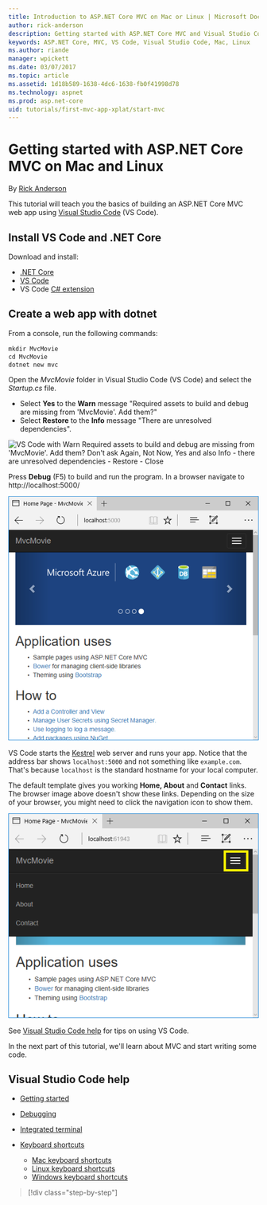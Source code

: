 ```yaml
---
title: Introduction to ASP.NET Core MVC on Mac or Linux | Microsoft Docs
author: rick-anderson
description: Getting started with ASP.NET Core MVC and Visual Studio Code on Mac and Linux
keywords: ASP.NET Core, MVC, VS Code, Visual Studio Code, Mac, Linux
ms.author: riande
manager: wpickett
ms.date: 03/07/2017
ms.topic: article
ms.assetid: 1d18b589-1638-4dc6-1638-fb0f41998d78
ms.technology: aspnet
ms.prod: asp.net-core
uid: tutorials/first-mvc-app-xplat/start-mvc
---
```

# Getting started with ASP.NET Core MVC on Mac and Linux

By [Rick Anderson](https://twitter.com/RickAndMSFT)

This tutorial will teach you the basics of building an ASP.NET Core MVC web app using [Visual Studio Code](https://code.visualstudio.com) (VS Code).

## Install VS Code and .NET Core

Download and install:
- [.NET Core](https://microsoft.com/net/core)
- [VS Code](https://code.visualstudio.com)
- VS Code [C# extension](https://marketplace.visualstudio.com/items?itemName=ms-vscode.csharp)

## Create a web app with dotnet

From a console, run the following commands:

```console
mkdir MvcMovie
cd MvcMovie
dotnet new mvc
```

Open the *MvcMovie* folder in Visual Studio Code (VS Code) and select the *Startup.cs* file.

- Select **Yes** to the **Warn** message "Required assets to build and debug are missing from 'MvcMovie'. Add them?"
- Select **Restore** to the **Info** message "There are unresolved dependencies".

![VS Code with Warn Required assets to build and debug are missing from 'MvcMovie'. Add them? Don't ask Again, Not Now, Yes and also Info - there are unresolved dependencies  - Restore - Close](../web-api-vsc/_static/vsc_restore.png)

Press **Debug** (F5) to build and run the program. In a browser navigate to http://localhost:5000/

![running app](../first-mvc-app/start-mvc/_static/1.png)

VS Code starts the [Kestrel](xref:fundamentals/servers/kestrel) web server and runs your app. Notice that the address bar shows `localhost:5000` and not something like `example.com`. That's because `localhost` is the standard hostname for your local computer. 

The default template gives you working **Home, About** and **Contact** links. The browser image above doesn't show these links. Depending on the size of your browser, you might need to click the navigation icon to show them.

![navigation icon in upper right](../first-mvc-app/start-mvc/_static/2.png)

See [Visual Studio Code help](#visual-studio-code-help) for tips on using VS Code.

In the next part of this tutorial, we'll learn about MVC and start writing some code.

## Visual Studio Code help

- [Getting started](https://code.visualstudio.com/docs)
- [Debugging](https://code.visualstudio.com/docs/editor/debugging)
- [Integrated terminal](https://code.visualstudio.com/docs/editor/integrated-terminal)
- [Keyboard shortcuts](https://code.visualstudio.com/docs/getstarted/keybindings#_keyboard-shortcuts-reference)

  - [Mac keyboard shortcuts](https://go.microsoft.com/fwlink/?linkid=832143)
  - [Linux keyboard shortcuts](https://go.microsoft.com/fwlink/?linkid=832144)
  - [Windows keyboard shortcuts](https://go.microsoft.com/fwlink/?linkid=832145)

>[!div class="step-by-step"]
<!--
[Next](adding-controller.md)  
-->
